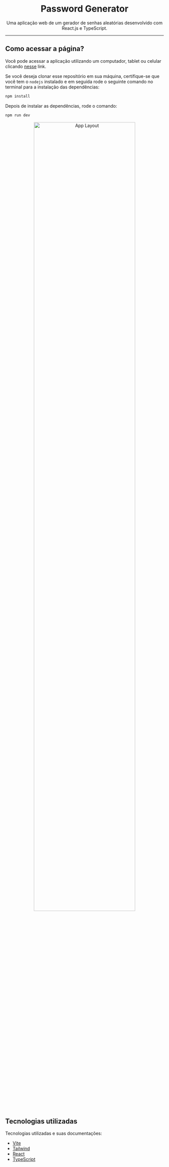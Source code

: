 <h1 align="center"> Password Generator </h1>

<p align="center">
  Uma aplicação web de um gerador de senhas aleatórias desenvolvido com React.js e TypeScript.
</p>

------
## Como acessar a página?

Você pode acessar a aplicação utilizando um computador, tablet ou celular clicando [nesse]() link.

Se você deseja clonar esse repositório em sua máquina, certifique-se que você tem o `nodejs` instalado e em seguida rode o seguinte comando no terminal para a instalação das dependências:

```bash
npm install
```

Depois de instalar as dependências, rode o comando:
```bash
npm run dev
```

<p align="center">
  <img alt="App Layout" src="" width="80%">
</p>

## Tecnologias utilizadas

Tecnologias utilizadas e suas documentações:

- [Vite](https://vitejs.dev/)
- [Tailwind](https://tailwindcss.com/)
- [React](https://reactjs.org/)
- [TypeScript](https://www.typescriptlang.org/)